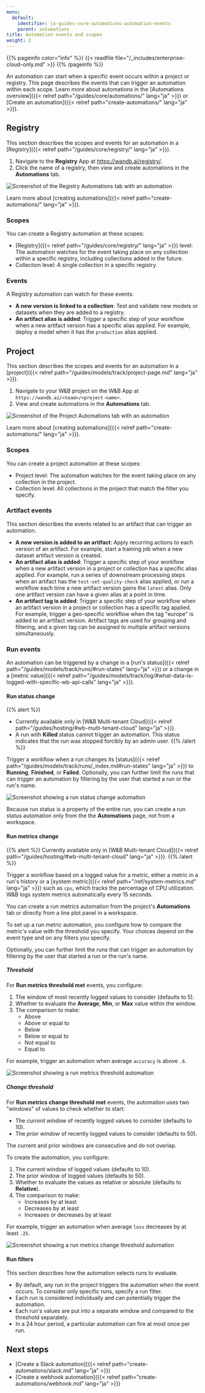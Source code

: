 ```yaml
---
menu:
  default:
    identifier: ja-guides-core-automations-automation-events
    parent: automations
title: Automation events and scopes
weight: 2
---
```


{{% pageinfo color="info" %}}
{{< readfile file="/_includes/enterprise-cloud-only.md" >}}
{{% /pageinfo %}}

An automation can start when a specific event occurs within a project or registry. This page describes the events that can trigger an automation within each scope. Learn more about automations in the [Automations overview]({{< relref path="/guides/core/automations/" lang="ja" >}}) or [Create an automation]({{< relref path="create-automations/" lang="ja" >}}).

## Registry
This section describes the scopes and events for an automation in a [Registry]({{< relref path="/guides/core/registry/" lang="ja" >}}).

1. Navigate to the **Registry** App at https://wandb.ai/registry/.
1. Click the name of a registry, then view and create automations in the **Automations** tab.

![Screenshot of the Registry Automations tab with an automation](/images/automations/registry_automations_tab.png)

Learn more about [creating automations]({{< relref path="create-automations/" lang="ja" >}}).

### Scopes
You can create a Registry automation at these scopes:
- [Registry]({{< relref path="/guides/core/registry/" lang="ja" >}}) level: The automation watches for the event taking place on any collection within a specific registry, including collections added in the future.
- Collection level: A single collection in a specific registry.

### Events
A Registry automation can watch for these events:
- **A new version is linked to a collection**: Test and validate new models or datasets when they are added to a registry.
- **An artifact alias is added**: Trigger a specific step of your workflow when a new artifact version has a specific alias applied. For example, deploy a model when it has the `production` alias applied.

## Project
This section describes the scopes and events for an automation in a [project]({{< relref path="/guides/models/track/project-page.md" lang="ja" >}}).

1. Navigate to your W&B project on the W&B App at `https://wandb.ai/<team>/<project-name>`.
1. View and create automations in the **Automations** tab.

![Screenshot of the Project Automations tab with an automation](/images/automations/project_automations_tab.png)

Learn more about [creating automations]({{< relref path="create-automations/" lang="ja" >}}).

### Scopes
You can create a project automation at these scopes:
- Project level: The automation watches for the event taking place on any collection in the project.
- Collection level: All collections in the project that match the filter you specify.

### Artifact events
This section describes the events related to an artifact that can trigger an automation.

- **A new version is added to an artifact**: Apply recurring actions to each version of an artifact. For example, start a training job when a new dataset artifact version is created.
- **An artifact alias is added**: Trigger a specific step of your workflow when a new artifact version in a project or collection has a specific alias applied. For example, run a series of downstream processing steps when an artifact has the `test-set-quality-check` alias applied, or run a workflow each time a new artifact version gains the `latest` alias. Only one artifact version can have a given alias at a point in time.
- **An artifact tag is added**: Trigger a specific step of your workflow when an artifact version in a project or collection has a specific tag applied. For example, trigger a geo-specific workflow when the tag "europe" is added to an artifact version. Artifact tags are used for grouping and filtering, and a given tag can be assigned to multiple artifact versions simultaneously.

### Run events
An automation can be triggered by a change in a [run's status]({{< relref path="/guides/models/track/runs/#run-states" lang="ja" >}}) or a change in a [metric value]({{< relref path="/guides/models/track/log/#what-data-is-logged-with-specific-wb-api-calls" lang="ja" >}}).

#### Run status change
{{% alert %}}
- Currently available only in [W&B Multi-tenant Cloud]({{< relref path="/guides/hosting/#wb-multi-tenant-cloud" lang="ja" >}}).
- A run with **Killed** status cannot trigger an automation. This status indicates that the run was stopped forcibly by an admin user.
{{% /alert %}}

Trigger a workflow when a run changes its [status]({{< relref path="/guides/models/track/runs/_index.md#run-states" lang="ja" >}}) to **Running**, **Finished**, or **Failed**. Optionally, you can further limit the runs that can trigger an automation by filtering by the user that started a run or the run's name.

![Screenshot showing a run status change automation](/images/automations/run_status_change.png)

Because run status is a property of the entire run, you can create a run status automation only from the the **Automations** page, not from a workspace.

#### Run metrics change
{{% alert %}}
Currently available only in [W&B Multi-tenant Cloud]({{< relref path="/guides/hosting/#wb-multi-tenant-cloud" lang="ja" >}}).
{{% /alert %}}

Trigger a workflow based on a logged value for a metric, either a metric in a run's history or a [system metric]({{< relref path="/ref/system-metrics.md" lang="ja" >}}) such as `cpu`, which tracks the percentage of CPU utilization. W&B logs system metrics automatically every 15 seconds.

You can create a run metrics automation from the project's **Automations** tab or directly from a line plot panel in a workspace.

To set up a run metric automation, you configure how to compare the metric's value with the threshold you specify. Your choices depend on the event type and on any filters you specify.

Optionally, you can further limit the runs that can trigger an automation by filtering by the user that started a run or the run's name.

##### Threshold
For **Run metrics threshold met** events, you configure:
1. The window of most recently logged values to consider (defaults to 5).
1. Whether to evaluate the **Average**, **Min**, or **Max** value within the window.
1. The comparison to make:
      - Above
      - Above or equal to
      - Below
      - Below or equal to
      - Not equal to
      - Equal to

For example, trigger an automation when average `accuracy` is above `.6`.

![Screenshot showing a run metrics threshold automation](/images/automations/run_metrics_threshold_automation.png)

##### Change threshold
For **Run metrics change threshold met** events, the automation uses two "windows" of values to check whether to start:

- The _current window_ of recently logged values to consider (defaults to 10).
- The _prior window_ of recently logged values to consider (defaults to 50).

The current and prior windows are consecutive and do not overlap.

To create the automation, you configure:
1. The current window of logged values (defaults to 10).
1. The prior window of logged values (defaults to 50).
1. Whether to evaluate the values as relative or absolute (defaults to **Relative**).
1. The comparison to make:
      - Increases by at least
      - Decreases by at least
      - Increases or decreases by at least

For example, trigger an automation when average `loss` decreases by at least `.25`.

![Screenshot showing a run metrics change threshold automation](/images/automations/run_metrics_change_threshold_automation.png)

#### Run filters
This section describes how the automation selects runs to evaluate.

- By default, any run in the project triggers the automation when the event occurs. To consider only specific runs, specify a run filter.
- Each run is considered individually and can potentially trigger the automation.
- Each run's values are put into a separate window and compared to the threshold separately.
- In a 24 hour period, a particular automation can fire at most once per run.

## Next steps
- [Create a Slack automation]({{< relref path="create-automations/slack.md" lang="ja" >}})
- [Create a webhook automation]({{< relref path="create-automations/webhook.md" lang="ja" >}})